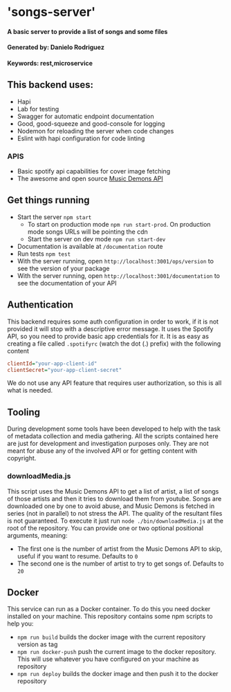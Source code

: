 # 'songs-server'
#### A basic server to provide a list of songs and some files
#### Generated by: Danielo Rodriguez
#### Keywords: rest,microservice

## This backend uses:

* Hapi
* Lab for testing
* Swagger for automatic endpoint documentation
* Good, good-squeeze and good-console for logging
* Nodemon for reloading the server when code changes
* Eslint with hapi configuration for code linting

### APIS

* Basic spotify api capabilities for cover image fetching
* The awesome and open source [Music Demons API](https://musicdemons.com/api)

## Get things running

* Start the server `npm start`
    * To start on production mode `npm run start-prod`. On production mode songs URLs will be pointing the cdn
    * Start the server on dev mode `npm run start-dev`
* Documentation is available at `/documentation` route
* Run tests `npm test`
* With the server running, open `http://localhost:3001/ops/version` to see the version of your package
* With the server running, open `http://localhost:3001/documentation` to see the documentation of your API

## Authentication

This backend requires some auth configuration in order to work, if it is not provided it will stop with a descriptive error message.
It uses the Spotify API, so you need to provide basic app credentials for it.
It is as easy as creating a file called `.spotifyrc` (watch the dot (.) prefix) with the following content

```ini
clientId="your-app-client-id"
clientSecret="your-app-client-secret"
```

We do not use any API feature that requires user authorization, so this is all what is needed.

## Tooling

During development some tools have been developed to help with the task of metadata collection and media gathering.
All the scripts contained here are just for development and investigation purposes only.
They are not meant for abuse any of the involved API or for getting content with copyright.

### downloadMedia.js

This script uses the Music Demons API to get a list of artist, a list of songs of those artists and then it tries to download them from youtube.
Songs are downloaded one by one to avoid abuse, and Music Demons is fetched in series (not in parallel) to not stress the API.
The quality of the resultant files is not guaranteed.
To execute it just run  `node ./bin/downloadMedia.js` at the root of the repository.
You can provide one or two optional positional arguments, meaning:
* The first one is the number of artist from the Music Demons API to skip, useful if you want to resume. Defaults to `0`
* The second one is the number of artist to try to get songs of. Defaults to `20`

## Docker

This service can run as a Docker container. To do this you need docker installed on your machine.
This repository contains some npm scripts to help you:

* `npm run build` builds the docker image with the current repository version as tag
* `npm run docker-push` push the current image to the docker repository. This will use whatever you have configured on your machine as repository
* `npm run deploy` builds the  docker image and then push it to the docker repository